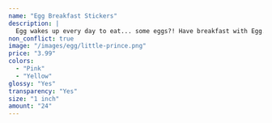 ```yaml
---
name: "Egg Breakfast Stickers"
description: |
  Egg wakes up every day to eat... some eggs?! Have breakfast with Egg.
non_conflict: true
image: "/images/egg/little-prince.png"
price: "3.99"
colors:
  - "Pink"
  - "Yellow"
glossy: "Yes"
transparency: "Yes"
size: "1 inch"
amount: "24"
---
```

